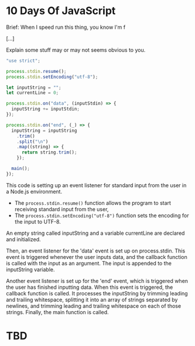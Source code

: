 # 10 Days Of JavaScript
Brief: When I speed run this thing, you know I'm f

[...]

Explain some stuff may or may not seems obvious to you.

```javascript
"use strict";

process.stdin.resume();
process.stdin.setEncoding("utf-8");

let inputString = "";
let currentLine = 0;

process.stdin.on("data", (inputStdin) => {
  inputString += inputStdin;
});

process.stdin.on("end", (_) => {
  inputString = inputString
    .trim()
    .split("\n")
    .map((string) => {
      return string.trim();
    });

  main();
});
```

This code is setting up an event listener for standard input from the user in a Node.js environment.

- The `process.stdin.resume()` function allows the program to start receiving standard input from the user,
- The `process.stdin.setEncoding("utf-8")` function sets the encoding for the input to UTF-8.

An empty string called inputString and a variable currentLine are declared and initialized.

Then, an event listener for the 'data' event is set up on process.stdin. This event is triggered whenever the user inputs data, and the callback function is called with the input as an argument. The input is appended to the inputString variable.

Another event listener is set up for the 'end' event, which is triggered when the user has finished inputting data. When this event is triggered, the callback function is called. It processes the inputString by trimming leading and trailing whitespace, splitting it into an array of strings separated by newlines, and trimming leading and trailing whitespace on each of those strings. Finally, the main function is called.

# TBD